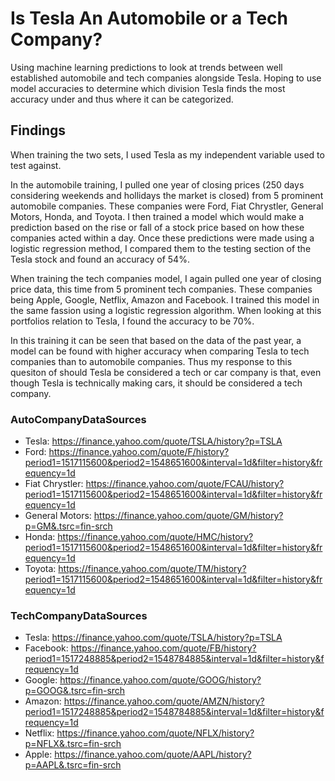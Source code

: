 # Is Tesla An Automobile or a Tech Company?
Using machine learning predictions to look at trends between well established automobile and tech companies alongside Tesla. Hoping to use model accuracies to determine which division Tesla finds the most accuracy under and thus where it can be categorized.

## Findings
When training the two sets, I used Tesla as my independent variable used to test against. 

In the automobile training, I pulled one year of closing prices (250 days considering weekends and hollidays the market is closed) from 5 prominent automobile companies. These companies were Ford, Fiat Chrystler, General Motors, Honda, and Toyota. I then trained a model which would make a prediction based on the rise or fall of a stock price based on how these companies acted within a day. 
Once these predictions were made using a logistic regression method, I compared them to the testing section of the Tesla stock and found an accuracy of 54%. 

When training the tech companies model, I again pulled one year of closing price data, this time from 5 prominent tech companies. These companies being Apple, Google, Netflix, Amazon and Facebook. I trained this model in the same fassion using a logistic regression algorithm.
When looking at this portfolios relation to Tesla, I found the accuracy to be 70%.

In this training it can be seen that based on the data of the past year, a model can be found with higher accuracy when comparing Tesla to tech companies than to automobile companies. 
Thus my response to this quesiton of should Tesla be considered a tech or car company is that, even though Tesla is technically making cars, it should be considered a tech company. 





### AutoCompanyDataSources
* Tesla: https://finance.yahoo.com/quote/TSLA/history?p=TSLA  
* Ford: https://finance.yahoo.com/quote/F/history?period1=1517115600&period2=1548651600&interval=1d&filter=history&frequency=1d  
* Fiat Chrystler: https://finance.yahoo.com/quote/FCAU/history?period1=1517115600&period2=1548651600&interval=1d&filter=history&frequency=1d  
* General Motors: https://finance.yahoo.com/quote/GM/history?p=GM&.tsrc=fin-srch
* Honda: https://finance.yahoo.com/quote/HMC/history?period1=1517115600&period2=1548651600&interval=1d&filter=history&frequency=1d  
* Toyota: https://finance.yahoo.com/quote/TM/history?period1=1517115600&period2=1548651600&interval=1d&filter=history&frequency=1d  

### TechCompanyDataSources
* Tesla: https://finance.yahoo.com/quote/TSLA/history?p=TSLA    
* Facebook: https://finance.yahoo.com/quote/FB/history?period1=1517248885&period2=1548784885&interval=1d&filter=history&frequency=1d  
* Google: https://finance.yahoo.com/quote/GOOG/history?p=GOOG&.tsrc=fin-srch  
* Amazon: https://finance.yahoo.com/quote/AMZN/history?period1=1517248885&period2=1548784885&interval=1d&filter=history&frequency=1d  
* Netflix: https://finance.yahoo.com/quote/NFLX/history?p=NFLX&.tsrc=fin-srch  
* Apple: https://finance.yahoo.com/quote/AAPL/history?p=AAPL&.tsrc=fin-srch  
